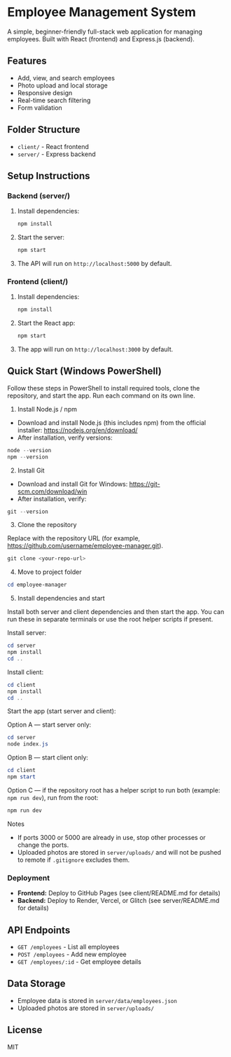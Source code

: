 # Employee Management System

A simple, beginner-friendly full-stack web application for managing employees. Built with React (frontend) and Express.js (backend).

## Features
- Add, view, and search employees
- Photo upload and local storage
- Responsive design
- Real-time search filtering
- Form validation

## Folder Structure
- `client/` - React frontend
- `server/` - Express backend

## Setup Instructions

### Backend (server/)
1. Install dependencies:
   ```bash
   npm install
   ```
2. Start the server:
   ```bash
   npm start
   ```
3. The API will run on `http://localhost:5000` by default.

### Frontend (client/)
1. Install dependencies:
   ```bash
   npm install
   ```
2. Start the React app:
   ```bash
   npm start
   ```
3. The app will run on `http://localhost:3000` by default.

## Quick Start (Windows PowerShell)

Follow these steps in PowerShell to install required tools, clone the repository, and start the app. Run each command on its own line.

1) Install Node.js / npm

- Download and install Node.js (this includes npm) from the official installer: https://nodejs.org/en/download/
- After installation, verify versions:

```powershell
node --version
npm --version
```

2) Install Git

- Download and install Git for Windows: https://git-scm.com/download/win
- After installation, verify:

```powershell
git --version
```

3) Clone the repository

Replace <your-repo-url> with the repository URL (for example, https://github.com/username/employee-manager.git).

```powershell
git clone <your-repo-url>
```

4) Move to project folder

```powershell
cd employee-manager
```

5) Install dependencies and start

Install both server and client dependencies and then start the app. You can run these in separate terminals or use the root helper scripts if present.

Install server:

```powershell
cd server
npm install
cd ..
```

Install client:

```powershell
cd client
npm install
cd ..
```

Start the app (start server and client):

Option A — start server only:

```powershell
cd server
node index.js
```

Option B — start client only:

```powershell
cd client
npm start
```

Option C — if the repository root has a helper script to run both (example: `npm run dev`), run from the root:

```powershell
npm run dev
```

Notes
- If ports 3000 or 5000 are already in use, stop other processes or change the ports.
- Uploaded photos are stored in `server/uploads/` and will not be pushed to remote if `.gitignore` excludes them.


### Deployment
- **Frontend:** Deploy to GitHub Pages (see client/README.md for details)
- **Backend:** Deploy to Render, Vercel, or Glitch (see server/README.md for details)

## API Endpoints
- `GET /employees` - List all employees
- `POST /employees` - Add new employee
- `GET /employees/:id` - Get employee details

## Data Storage
- Employee data is stored in `server/data/employees.json`
- Uploaded photos are stored in `server/uploads/`

## License
MIT
